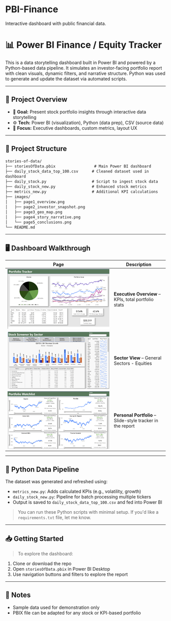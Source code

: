 # PBI-Finance
Interactive dashboard with public financial data. 

# 📊 Power BI Finance / Equity Tracker

This is a data storytelling dashboard built in Power BI and powered by a Python-based data pipeline. It simulates an investor-facing portfolio report with clean visuals, dynamic filters, and narrative structure. Python was used to generate and update the dataset via automated scripts.

---

## 🚀 Project Overview

- 🎯 **Goal:** Present stock portfolio insights through interactive data storytelling
- ⚙️ **Tech:** Power BI (visualization), Python (data prep), CSV (source data)
- 🧠 **Focus:** Executive dashboards, custom metrics, layout UX

---

## 📂 Project Structure

```
stories-of-data/
├── storiesOfData.pbix                 # Main Power BI dashboard
├── daily_stock_data_top_100.csv      # Cleaned dataset used in dashboard
├── daily_stock.py                    # Script to ingest stock data
├── daily_stock_new.py                # Enhanced stock metrics
├── metrics_new.py                    # Additional KPI calculations
├── images/
│   ├── page1_overview.png
│   ├── page2_investor_snapshot.png
│   ├── page3_geo_map.png
│   ├── page4_story_narrative.png
│   └── page5_conclusions.png
└── README.md
```

---

## 🖥️ Dashboard Walkthrough

| Page | Description |
|------|-------------|
| ![Overview](Overview.png) | **Executive Overview** – KPIs, total portfolio stats |
| ![Investor Snapshot](edita_snap.png) | **Sector View** – General Sectors - Equities |
| ![Portfolio Tracking](Port_watchlist.png) | **Personal Portfolio** – Slide-style tracker in the report |

---

## 🐍 Python Data Pipeline

The dataset was generated and refreshed using:

- `metrics_new.py`: Adds calculated KPIs (e.g., volatility, growth)
- `daily_stock_new.py`: Pipeline for batch processing multiple tickers
- Output is saved to `daily_stock_data_top_100.csv` and fed into Power BI

> You can run these Python scripts with minimal setup. If you'd like a `requirements.txt` file, let me know.

---

## 📥 Getting Started

> To explore the dashboard:

1. Clone or download the repo
2. Open `storiesOfData.pbix` in Power BI Desktop
3. Use navigation buttons and filters to explore the report

---

## 📌 Notes

- Sample data used for demonstration only
- PBIX file can be adapted for any stock or KPI-based portfolio

